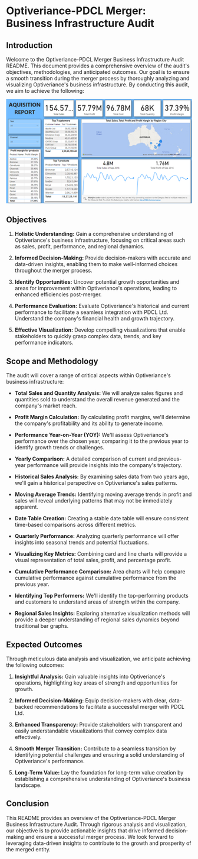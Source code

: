 # Optiveriance-PDCL Merger: Business Infrastructure Audit

## Introduction

Welcome to the Optiveriance-PDCL Merger Business Infrastructure Audit README. This document provides a comprehensive overview of the audit's objectives, methodologies, and anticipated outcomes. Our goal is to ensure a smooth transition during the merger process by thoroughly analyzing and visualizing Optiveriance's business infrastructure. By conducting this audit, we aim to achieve the following:

![Dashboard Preview](aquiproject.png)


## Objectives

1. **Holistic Understanding:** Gain a comprehensive understanding of Optiveriance's business infrastructure, focusing on critical areas such as sales, profit, performance, and regional dynamics.

2. **Informed Decision-Making:** Provide decision-makers with accurate and data-driven insights, enabling them to make well-informed choices throughout the merger process.

3. **Identify Opportunities:** Uncover potential growth opportunities and areas for improvement within Optiveriance's operations, leading to enhanced efficiencies post-merger.

4. **Performance Evaluation:** Evaluate Optiveriance's historical and current performance to facilitate a seamless integration with PDCL Ltd. Understand the company's financial health and growth trajectory.

5. **Effective Visualization:** Develop compelling visualizations that enable stakeholders to quickly grasp complex data, trends, and key performance indicators.

## Scope and Methodology

The audit will cover a range of critical aspects within Optiveriance's business infrastructure:

- **Total Sales and Quantity Analysis:** We will analyze sales figures and quantities sold to understand the overall revenue generated and the company's market reach.

- **Profit Margin Calculation:** By calculating profit margins, we'll determine the company's profitability and its ability to generate income.

- **Performance Year-on-Year (YOY):** We'll assess Optiveriance's performance over the chosen year, comparing it to the previous year to identify growth trends or challenges.

- **Yearly Comparison:** A detailed comparison of current and previous-year performance will provide insights into the company's trajectory.

- **Historical Sales Analysis:** By examining sales data from two years ago, we'll gain a historical perspective on Optiveriance's sales patterns.

- **Moving Average Trends:** Identifying moving average trends in profit and sales will reveal underlying patterns that may not be immediately apparent.

- **Date Table Creation:** Creating a stable date table will ensure consistent time-based comparisons across different metrics.

- **Quarterly Performance:** Analyzing quarterly performance will offer insights into seasonal trends and potential fluctuations.

- **Visualizing Key Metrics:** Combining card and line charts will provide a visual representation of total sales, profit, and percentage profit.

- **Cumulative Performance Comparison:** Area charts will help compare cumulative performance against cumulative performance from the previous year.

- **Identifying Top Performers:** We'll identify the top-performing products and customers to understand areas of strength within the company.

- **Regional Sales Insights:** Exploring alternative visualization methods will provide a deeper understanding of regional sales dynamics beyond traditional bar graphs.

## Expected Outcomes

Through meticulous data analysis and visualization, we anticipate achieving the following outcomes:

1. **Insightful Analysis:** Gain valuable insights into Optiveriance's operations, highlighting key areas of strength and opportunities for growth.

2. **Informed Decision-Making:** Equip decision-makers with clear, data-backed recommendations to facilitate a successful merger with PDCL Ltd.

3. **Enhanced Transparency:** Provide stakeholders with transparent and easily understandable visualizations that convey complex data effectively.

4. **Smooth Merger Transition:** Contribute to a seamless transition by identifying potential challenges and ensuring a solid understanding of Optiveriance's performance.

5. **Long-Term Value:** Lay the foundation for long-term value creation by establishing a comprehensive understanding of Optiveriance's business landscape.

## Conclusion

This README provides an overview of the Optiveriance-PDCL Merger Business Infrastructure Audit. Through rigorous analysis and visualization, our objective is to provide actionable insights that drive informed decision-making and ensure a successful merger process. We look forward to leveraging data-driven insights to contribute to the growth and prosperity of the merged entity.
